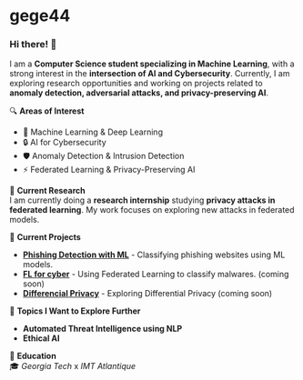 # gege44
### Hi there! 👋

I am a **Computer Science student specializing in Machine Learning**, with a strong interest in the **intersection of AI and Cybersecurity**. Currently, I am exploring research opportunities and working on projects related to **anomaly detection, adversarial attacks, and privacy-preserving AI**.  

🔍 **Areas of Interest**  
- 🧠 Machine Learning & Deep Learning  
- 🔒 AI for Cybersecurity  
- 🛡️ Anomaly Detection & Intrusion Detection  
- ⚡ Federated Learning & Privacy-Preserving AI

🔬 **Current Research**  
I am currently doing a **research internship** studying **privacy attacks in federated learning**. My work focuses on exploring new attacks in federated models.

🚀 **Current Projects**  
- **[Phishing Detection with ML](#)** - Classifying phishing websites using ML models.  
- **[FL for cyber](#)** - Using Federated Learning to classify malwares. (coming soon)
- **[Differencial Privacy](#)** - Exploring Differential Privacy (coming soon)

🌱 **Topics I Want to Explore Further** 
- **Automated Threat Intelligence using NLP**
- **Ethical AI**

📖 **Education**  
🎓 *Georgia Tech*  x *IMT Atlantique*
